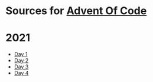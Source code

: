 # Sources for [Advent Of Code](https://adventofcode.com/)

# 2021
- [Day 1](https://github.com/belogurow/adventofcode/blob/master/src/main/java/ru/belogurow/year2021/Day01.java)
- [Day 2](https://github.com/belogurow/adventofcode/blob/master/src/main/java/ru/belogurow/year2021/Day02.java)
- [Day 3](https://github.com/belogurow/adventofcode/blob/master/src/main/java/ru/belogurow/year2021/Day03.java)
- [Day 4](https://github.com/belogurow/adventofcode/blob/master/src/main/java/ru/belogurow/year2021/Day04.java)
